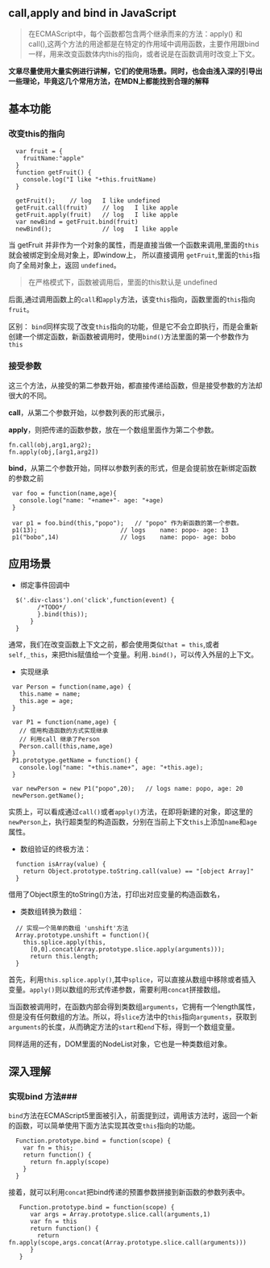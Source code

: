 ## call,apply and bind in JavaScript ##

>在ECMAScript中，每个函数都包含两个继承而来的方法：apply() 和 call(),这两个方法的用途都是在特定的作用域中调用函数，主要作用跟bind一样，用来改变函数体内this的指向，或者说是在函数调用时改变上下文。

**文章尽量使用大量实例进行讲解，它们的使用场景。同时，也会由浅入深的引导出一些理论，毕竟这几个常用方法，在MDN上都能找到合理的解释**



## 基本功能 ##
### 改变this的指向 ####
```
  var fruit = {
    fruitName:"apple"
  }
  function getFruit() {
    console.log("I like "+this.fruitName)
  }

  getFruit();    // log   I like undefined
  getFruit.call(fruit)    // log   I like apple
  getFruit.apply(fruit)   // log   I like apple
  var newBind = getFruit.bind(fruit)
  newBind();              // log   I like apple

```
当 getFruit 并非作为一个对象的属性，而是直接当做一个函数来调用,里面的`this`就会被绑定到全局对象上，即window上， 所以直接调用 `getFruit`,里面的`this`指向了全局对象上，返回 `undefined`。
> 在严格模式下，函数被调用后，里面的this默认是 undefined

后面,通过调用函数上的`call`和`apply`方法，该变`this`指向，函数里面的`this`指向`fruit`。

区别：
`bind`同样实现了改变`this`指向的功能，但是它不会立即执行，而是会重新创建一个绑定函数，新函数被调用时，使用`bind()`方法里面的第一个参数作为`this`

### 接受参数 ###
 这三个方法，从接受的第二参数开始，都直接传递给函数，但是接受参数的方法却很大的不同。

 **call**，从第二个参数开始，以参数列表的形式展示，

 **apply**，则把传递的函数参数，放在一个数组里面作为第二个参数。

 ```
fn.call(obj,arg1,arg2);
fn.apply(obj,[arg1,arg2])
 ```
 **bind**，从第二个参数开始，同样以参数列表的形式，但是会提前放在新绑定函数的参数之前
 ```
  var foo = function(name,age){
    console.log("name: "+name+"- age: "+age)
  }

  var p1 = foo.bind(this,"popo");   // "popo" 作为新函数的第一个参数。
  p1(13);                       // logs    name: popo- age: 13
  p1("bobo",14)                 // logs    name: popo- age: bobo
 ```

## 应用场景 ##
- 绑定事件回调中
```
  $('.div-class').on('click',function(event) {
        /*TODO*/
        }.bind(this));
      }
  }
```
通常，我们在改变函数上下文之前，都会使用类似`that = this`,或者`self,_this`，来把this赋值给一个变量。利用`.bind()`，可以传入外层的上下文。

- 实现继承
```
 var Person = function(name,age) {
   this.name = name;
   this.age = age;
 }

 var P1 = function(name,age) {
   // 借用构造函数的方式实现继承
   // 利用call 继承了Person
   Person.call(this,name,age)
 }
 P1.prototype.getName = function() {
   console.log("name: "+this.name+", age: "+this.age);
 }

 var newPerson = new P1("popo",20);   // logs name: popo, age: 20
 newPerson.getName();
```
实质上，可以看成通过`call()`或者`apply()`方法，在即将新建的对象，即这里的`newPerson`上，执行超类型的构造函数，分别在当前上下文`this`上添加`name`和`age`属性。

- 数组验证的终极方法：
```
  function isArray(value) {
    return Object.prototype.toString.call(value) == "[object Array]"
  }
```
借用了Object原生的toString()方法，打印出对应变量的构造函数名，

- 类数组转换为数组：
```
  // 实现一个简单的数组 'unshift'方法
  Array.prototype.unshift = function(){
    this.splice.apply(this,
      [0,0].concat(Array.prototype.slice.apply(arguments)));
      return this.length;
  }
```
 首先，利用`this.splice.apply()`,其中`splice`，可以直接从数组中移除或者插入变量。`apply()`则以数组的形式传递参数，需要利用`concat`拼接数组。

 当函数被调用时，在函数内部会得到类数组`arguments`，它拥有一个length属性，但是没有任何数组的方法。所以，将`slice`方法中的`this`指向`arguments`，获取到`arguments`的长度，从而确定方法的`start`和`end`下标，得到一个数组变量。

 同样适用的还有，DOM里面的NodeList对象，它也是一种类数组对象。


## 深入理解 ##
  ### 实现bind 方法###
   `bind`方法在ECMAScript5里面被引入，前面提到过，调用该方法时，返回一个新的函数，可以简单使用下面方法实现其改变`this`指向的功能。
   ```
     Function.prototype.bind = function(scope) {
       var fn = this;
       return function() {
         return fn.apply(scope)
       }
     }
   ```
 接着，就可以利用`concat`把bind传递的预置参数拼接到新函数的参数列表中。
 ```
    Function.prototype.bind = function(scope) {
       var args = Array.prototype.slice.call(arguments,1)
       var fn = this
       return function() {
         return fn.apply(scope,args.concat(Array.prototype.slice.call(arguments)))
       }
    }
 ```
